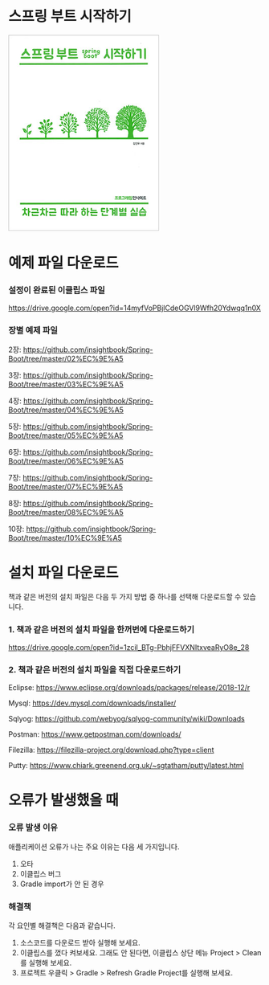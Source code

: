 # 스프링 부트 시작하기

![Alt text](Springboot_Small_covered.jpg)

# 예제 파일 다운로드

### 설정이 완료된 이클립스 파일
https://drive.google.com/open?id=14myfVoPBjlCdeOGVl9Wfh20Ydwqq1n0X

### 장별 예제 파일
2장: https://github.com/insightbook/Spring-Boot/tree/master/02%EC%9E%A5

3장: https://github.com/insightbook/Spring-Boot/tree/master/03%EC%9E%A5

4장: https://github.com/insightbook/Spring-Boot/tree/master/04%EC%9E%A5

5장: https://github.com/insightbook/Spring-Boot/tree/master/05%EC%9E%A5

6장: https://github.com/insightbook/Spring-Boot/tree/master/06%EC%9E%A5

7장: https://github.com/insightbook/Spring-Boot/tree/master/07%EC%9E%A5

8장: https://github.com/insightbook/Spring-Boot/tree/master/08%EC%9E%A5

10장: https://github.com/insightbook/Spring-Boot/tree/master/10%EC%9E%A5





# 설치 파일 다운로드
책과 같은 버전의 설치 파일은 다음 두 가지 방법 중 하나를 선택해 다운로드할 수 있습니다.

### 1. 책과 같은 버전의 설치 파일을 한꺼번에 다운로드하기
<https://drive.google.com/open?id=1zciI_BTg-PbhjFFVXNItxveaRyO8e_28>

### 2. 책과 같은 버전의 설치 파일을 직접 다운로드하기
Eclipse: <https://www.eclipse.org/downloads/packages/release/2018-12/r>

Mysql: https://dev.mysql.com/downloads/installer/

Sqlyog: https://github.com/webyog/sqlyog-community/wiki/Downloads

Postman: https://www.getpostman.com/downloads/

Filezilla: https://filezilla-project.org/download.php?type=client

Putty: https://www.chiark.greenend.org.uk/~sgtatham/putty/latest.html



# 오류가 발생했을 때

### 오류 발생 이유
애플리케이션 오류가 나는 주요 이유는 다음 세 가지입니다.
1. 오타
2. 이클립스 버그
3. Gradle import가 안 된 경우

### 해결책
각 요인별 해결책은 다음과 같습니다.
1. 소스코드를 다운로드 받아 실행해 보세요.
2. 이클립스를 껐다 켜보세요.
   그래도 안 된다면, 이클립스 상단 메뉴 Project > Clean를 실행해 보세요.
3. 프로젝트 우클릭 > Gradle > Refresh Gradle Project를 실행해 보세요.


